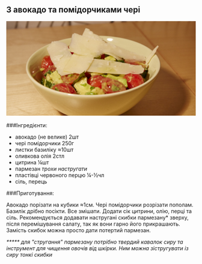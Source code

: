 З авокадо та помідорчиками чері
-------------------------------
![](IMG_1473.jpg)

###Інгредієнти:

- авокадо (не велике) 2шт
- чері помідорчики 250г
- листки базиліку ≈10шт
- оливкова олія 2стл
- цитрина ¼шт
- пармезан _трохи настругати_
- пластівці червоного перцю ¼-½чл
- сіль, перець


###Приготування:

Авокадо порізати на кубики ≈1см. Чері помідорчики розрізати пополам. Базилік дрібно посікти. Все змішати. Додати сік цитрини, олію, перці та сіль. Рекомендується додавати настругані скибки пармезану* зверху, після перемішування салату, так як вони гарно його прикрашають. Замість скибок можна просто дати потертий пармезан.



_***** для "стругання" пармезану потрібно твердий кавалок сиру та інструмент для чищення овочів від шкірки. Ним можна зістругувати із сиру тонкі скибки_